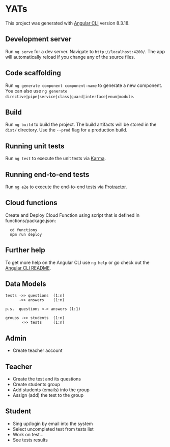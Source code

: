 # YATs

This project was generated with [Angular CLI](https://github.com/angular/angular-cli) version 8.3.18.

## Development server

Run `ng serve` for a dev server. Navigate to `http://localhost:4200/`. The app will automatically reload if you change any of the source files.

## Code scaffolding

Run `ng generate component component-name` to generate a new component. You can also use `ng generate directive|pipe|service|class|guard|interface|enum|module`.

## Build

Run `ng build` to build the project. The build artifacts will be stored in the `dist/` directory. Use the `--prod` flag for a production build.

## Running unit tests

Run `ng test` to execute the unit tests via [Karma](https://karma-runner.github.io).

## Running end-to-end tests

Run `ng e2e` to execute the end-to-end tests via [Protractor](http://www.protractortest.org/).

## Cloud functions

Create and Deploy Cloud Function using script that is defined in functions/package.json:
```
  cd functions
  npm run deploy
```

## Further help

To get more help on the Angular CLI use `ng help` or go check out the [Angular CLI README](https://github.com/angular/angular-cli/blob/master/README.md).


## Data Models

```
tests ->> questions  (1:n)
      ->> answers    (1:n)
 
p.s.  questions <-> answers (1:1)

groups ->> students  (1:n)
       ->> tests     (1:n)
```

## Admin

- Create teacher account

## Teacher

- Create the test and its questions
- Create students group
- Add students (emails) into the group
- Assign (add) the test to the group

## Student

- Sing up/login by email into the system
- Select uncompleted test from tests list
- Work on test...
- See tests results


